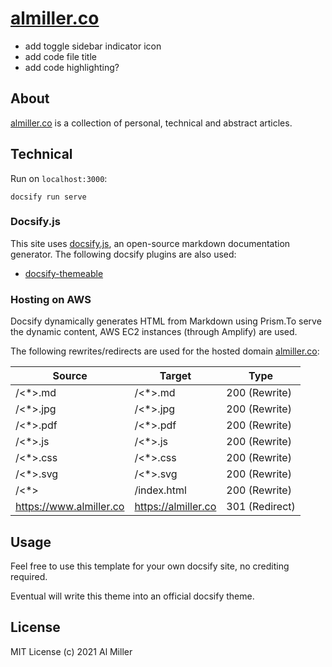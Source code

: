 # <a href="https://almiller.co/" target="__blank">almiller.co</a>


- add toggle sidebar indicator icon
- add code file title
- add code highlighting?
##  About

<p>
<a href="https://almiller.co/" target="__blank">almiller.co</a> is a collection of personal, technical and abstract articles.
</p>

##  Technical

Run on `localhost:3000`:

`docsify run serve`

###    Docsify.js

This site uses <a href="https://docsify.js.org/" target="__blank">docsify.js</a>, an open-source markdown documentation generator. The following docsify plugins are also used:

- <a href="https://jhildenbiddle.github.io/docsify-themeable/#/" target="__blank">docsify-themeable</a>
<!-- - <a href="https://github.com/erickjx/docsify-footer-enh" target="__blank">docsify-footer</a> -->
<!-- - docsify-search -->

###    Hosting on AWS

<p>
Docsify dynamically generates HTML from Markdown using Prism.To serve the dynamic content, AWS EC2 instances (through Amplify) are used.
</p>
<p>
The following rewrites/redirects are used for the hosted domain <a href="https://almiller.co/" target="__blank">almiller.co</a>:
</p>

| Source   | Target      | Type          |
| -------- | ----------- | ------------- |
| /<*>.md  | /<*>.md     | 200 (Rewrite) |
| /<*>.jpg | /<*>.jpg    | 200 (Rewrite) |
| /<*>.pdf | /<*>.pdf    | 200 (Rewrite) |
| /<*>.js | /<*>.js    | 200 (Rewrite) |
| /<*>.css | /<*>.css    | 200 (Rewrite) |
| /<*>.svg | /<*>.svg    | 200 (Rewrite) |
| /<*>     | /index.html | 200 (Rewrite) |
| https://www.almiller.co    | https://almiller.co | 301 (Redirect) |

##  Usage

Feel free to use this template for your own docsify site, no crediting required.

Eventual will write this theme into an official docsify theme.

##  License

MIT License (c) 2021 Al Miller
